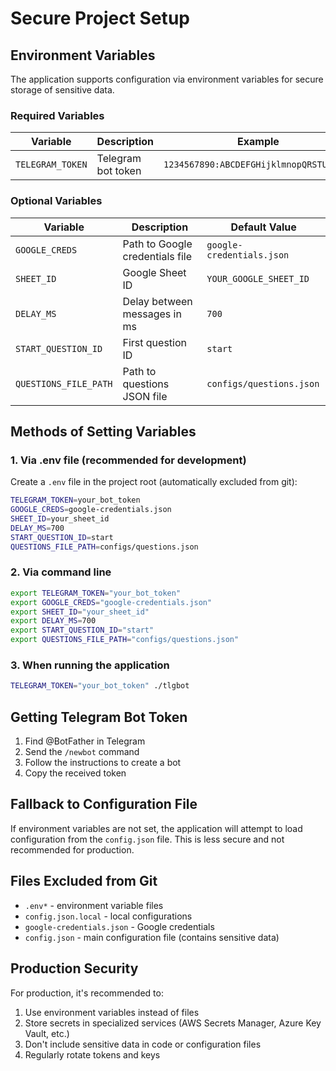 # Secure Project Setup

## Environment Variables

The application supports configuration via environment variables for secure storage of sensitive data.

### Required Variables

| Variable | Description | Example |
|----------|-------------|---------|
| `TELEGRAM_TOKEN` | Telegram bot token | `1234567890:ABCDEFGHijklmnopQRSTUVWXYZ` |

### Optional Variables

| Variable | Description | Default Value |
|----------|-------------|---------------|
| `GOOGLE_CREDS` | Path to Google credentials file | `google-credentials.json` |
| `SHEET_ID` | Google Sheet ID | `YOUR_GOOGLE_SHEET_ID` |
| `DELAY_MS` | Delay between messages in ms | `700` |
| `START_QUESTION_ID` | First question ID | `start` |
| `QUESTIONS_FILE_PATH` | Path to questions JSON file | `configs/questions.json` |

## Methods of Setting Variables

### 1. Via .env file (recommended for development)

Create a `.env` file in the project root (automatically excluded from git):

```bash
TELEGRAM_TOKEN=your_bot_token
GOOGLE_CREDS=google-credentials.json
SHEET_ID=your_sheet_id
DELAY_MS=700
START_QUESTION_ID=start
QUESTIONS_FILE_PATH=configs/questions.json
```

### 2. Via command line

```bash
export TELEGRAM_TOKEN="your_bot_token"
export GOOGLE_CREDS="google-credentials.json"
export SHEET_ID="your_sheet_id"
export DELAY_MS=700
export START_QUESTION_ID="start"
export QUESTIONS_FILE_PATH="configs/questions.json"
```

### 3. When running the application

```bash
TELEGRAM_TOKEN="your_bot_token" ./tlgbot
```

## Getting Telegram Bot Token

1. Find @BotFather in Telegram
2. Send the `/newbot` command
3. Follow the instructions to create a bot
4. Copy the received token

## Fallback to Configuration File

If environment variables are not set, the application will attempt to load configuration from the `config.json` file. This is less secure and not recommended for production.

## Files Excluded from Git

- `.env*` - environment variable files
- `config.json.local` - local configurations
- `google-credentials.json` - Google credentials
- `config.json` - main configuration file (contains sensitive data)

## Production Security

For production, it's recommended to:

1. Use environment variables instead of files
2. Store secrets in specialized services (AWS Secrets Manager, Azure Key Vault, etc.)
3. Don't include sensitive data in code or configuration files
4. Regularly rotate tokens and keys
